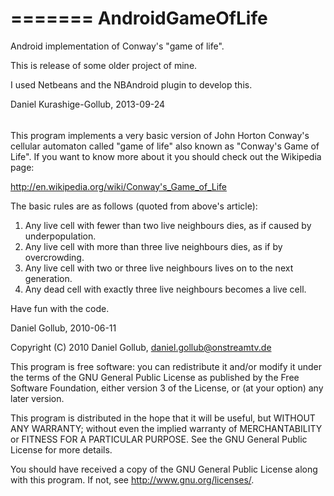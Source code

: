 =======
AndroidGameOfLife
=================

Android implementation of Conway's "game of life".

This is release of some older project of mine.

I used Netbeans and the NBAndroid plugin to develop this.

Daniel Kurashige-Gollub, 2013-09-24

######

This program implements a very basic version of John Horton
Conway's cellular automaton called "game of life" also known
as "Conway's Game of Life". If you want to know more about it
you should check out the Wikipedia page:

http://en.wikipedia.org/wiki/Conway's_Game_of_Life

The basic rules are as follows (quoted from above's article):

 1. Any live cell with fewer than two live neighbours dies, as if caused by underpopulation.
 2. Any live cell with more than three live neighbours dies, as if by overcrowding.
 3. Any live cell with two or three live neighbours lives on to the next generation.
 4. Any dead cell with exactly three live neighbours becomes a live cell.

Have fun with the code.

Daniel Gollub, 2010-06-11

Copyright (C) 2010 Daniel Gollub, daniel.gollub@onstreamtv.de

This program is free software: you can redistribute it and/or modify
it under the terms of the GNU General Public License as published by
the Free Software Foundation, either version 3 of the License, or
(at your option) any later version.

This program is distributed in the hope that it will be useful,
but WITHOUT ANY WARRANTY; without even the implied warranty of
MERCHANTABILITY or FITNESS FOR A PARTICULAR PURPOSE.  See the
GNU General Public License for more details.

You should have received a copy of the GNU General Public License
along with this program.  If not, see <http://www.gnu.org/licenses/>.
